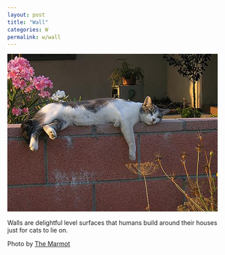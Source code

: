 ```yaml
---
layout: post
title: "Wall"
categories: W
permalink: w/wall
---
```


<img src="/images/w/wall.jpg">

Walls are delightful level surfaces that humans build around their houses just for cats to lie on.

Photo by <a href="http://www.flickr.com/photos/themarmot/59623099/">The Marmot</a>
